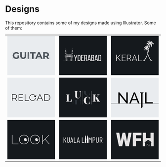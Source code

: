 # Designs
This repository contains some of my designs made using Illustrator.
Some of them:
<table>
    <tr>
      <td><img src="2020-12/png/02.12.2020.png"></td>
      <td><img src="2020-12/png/20.12.2020.png"></td>
      <td><img src="2020-12/png/25.12.2020.png"></td>
    </tr>
    <tr>
      <td><img src="2020-11/png/25.11.2020.png"></td>
      <td><img src="2020-12/png/06.12.2020.png"></td>
      <td><img src="2020-11/png/24.11.2020.png"></td>
    </tr>
    <tr>
      <td><img src="2021-01/png/16.01.2021.png"></td>
      <td><img src="2020-12/png/29.12.2020.png"></td>
      <td><img src="2021-01/png/05.01.2021.png"></td>
    </tr>
</table>

